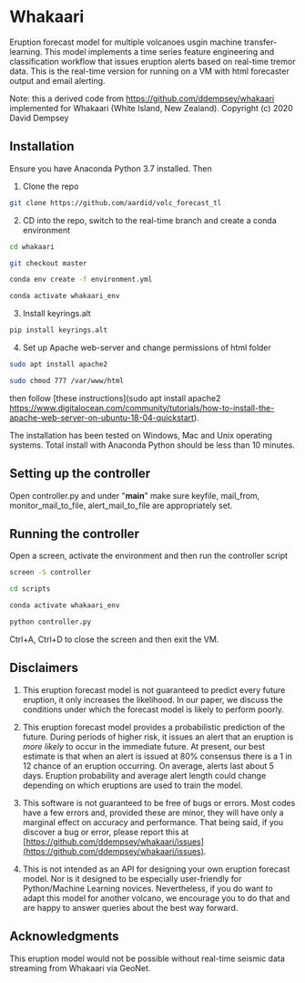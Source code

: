 # Whakaari
Eruption forecast model for multiple volcanoes usgin machine transfer-learning.
This model implements a time series feature engineering and classification workflow that issues eruption alerts based on real-time tremor data. This is the real-time version for running on a VM with html forecaster output and email alerting.

Note: this a derived code from https://github.com/ddempsey/whakaari implemented for Whakaari (White Island, New Zealand). Copyright (c) 2020 David Dempsey

## Installation

Ensure you have Anaconda Python 3.7 installed. Then

1. Clone the repo

```bash
git clone https://github.com/aardid/volc_forecast_tl
```

2. CD into the repo, switch to the real-time branch and create a conda environment

```bash
cd whakaari

git checkout master

conda env create -f environment.yml

conda activate whakaari_env
```

3. Install keyrings.alt

```bash
pip install keyrings.alt
```

4. Set up Apache web-server and change permissions of html folder

```bash
sudo apt install apache2

sudo chmod 777 /var/www/html
```

then follow [these instructions](sudo apt install apache2 https://www.digitalocean.com/community/tutorials/how-to-install-the-apache-web-server-on-ubuntu-18-04-quickstart). 

The installation has been tested on Windows, Mac and Unix operating systems. Total install with Anaconda Python should be less than 10 minutes.

## Setting up the controller
Open controller.py and under "__main__" make sure keyfile, mail_from, monitor_mail_to_file, alert_mail_to_file are appropriately set.

## Running the controller
Open a screen, activate the environment and then run the controller script
```bash
screen -S controller

cd scripts

conda activate whakaari_env

python controller.py
```

Ctrl+A, Ctrl+D to close the screen and then exit the VM.

## Disclaimers
1. This eruption forecast model is not guaranteed to predict every future eruption, it only increases the likelihood. In our paper, we discuss the conditions under which the forecast model is likely to perform poorly.

2. This eruption forecast model provides a probabilistic prediction of the future. During periods of higher risk, it issues an alert that an eruption is *more likely* to occur in the immediate future. At present, our best estimate is that when an alert is issued at 80% consensus there is a 1 in 12 chance of an eruption occurring. On average, alerts last about 5 days. Eruption probability and average alert length could change depending on which eruptions are used to train the model.

3. This software is not guaranteed to be free of bugs or errors. Most codes have a few errors and, provided these are minor, they will have only a marginal effect on accuracy and performance. That being said, if you discover a bug or error, please report this at [https://github.com/ddempsey/whakaari/issues](https://github.com/ddempsey/whakaari/issues).

4. This is not intended as an API for designing your own eruption forecast model. Nor is it designed to be especially user-friendly for Python/Machine Learning novices. Nevertheless, if you do want to adapt this model for another volcano, we encourage you to do that and are happy to answer queries about the best way forward. 

## Acknowledgments
This eruption model would not be possible without real-time seismic data streaming from Whakaari via GeoNet.


